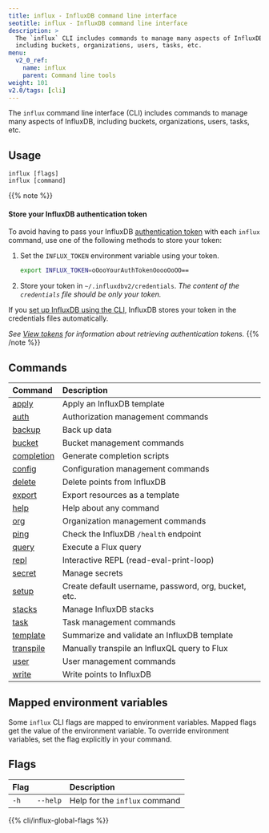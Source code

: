 ```yaml
---
title: influx - InfluxDB command line interface
seotitle: influx - InfluxDB command line interface
description: >
  The `influx` CLI includes commands to manage many aspects of InfluxDB,
  including buckets, organizations, users, tasks, etc.
menu:
  v2_0_ref:
    name: influx
    parent: Command line tools
weight: 101
v2.0/tags: [cli]
---
```


The `influx` command line interface (CLI) includes commands to manage many aspects of InfluxDB,
including buckets, organizations, users, tasks, etc.

## Usage
```
influx [flags]
influx [command]
```

{{% note %}}
#### Store your InfluxDB authentication token
To avoid having to pass your InfluxDB [authentication token](/v2.0/users/tokens/)
with each `influx` command, use one of the following methods to store your token:

1.  Set the `INFLUX_TOKEN` environment variable using your token.

    ```bash
    export INFLUX_TOKEN=oOooYourAuthTokenOoooOoOO==
    ```

2.  Store your token in `~/.influxdbv2/credentials`.
    _The content of the `credentials` file should be only your token._

If you [set up InfluxDB using the CLI](/v2.0/reference/cli/influx/setup),
InfluxDB stores your token in the credentials files automatically.

_See [View tokens](/v2.0/security/tokens/view-tokens/) for information about
retrieving authentication tokens._
{{% /note %}}

## Commands
| Command                                             | Description                                          |
|:-------                                             |:-----------                                          |
| [apply](/v2.0/reference/cli/influx/apply)           | Apply an InfluxDB template                           |
| [auth](/v2.0/reference/cli/influx/auth)             | Authorization management commands                    |
| [backup](/v2.0/reference/cli/influx/backup)         | Back up data                                         |
| [bucket](/v2.0/reference/cli/influx/bucket)         | Bucket management commands                           |
| [completion](/v2.0/reference/cli/influx/completion) | Generate completion scripts                          |
| [config](/v2.0/reference/cli/influx/config)         | Configuration management commands                    |
| [delete](/v2.0/reference/cli/influx/delete)         | Delete points from InfluxDB                          |
| [export](/v2.0/reference/cli/influx/export)         | Export resources as a template                       |
| [help](/v2.0/reference/cli/influx/help)             | Help about any command                               |
| [org](/v2.0/reference/cli/influx/org)               | Organization management commands                     |
| [ping](/v2.0/reference/cli/influx/ping)             | Check the InfluxDB `/health` endpoint                |
| [query](/v2.0/reference/cli/influx/query)           | Execute a Flux query                                 |
| [repl](/v2.0/reference/cli/influx/repl)             | Interactive REPL (read-eval-print-loop)              |
| [secret](/v2.0/reference/cli/influx/secret)         | Manage secrets                                       |
| [setup](/v2.0/reference/cli/influx/setup)           | Create default username, password, org, bucket, etc. |
| [stacks](/v2.0/reference/cli/influx/stacks)         | Manage InfluxDB stacks                               |
| [task](/v2.0/reference/cli/influx/task)             | Task management commands                             |
| [template](/v2.0/reference/cli/influx/template)     | Summarize and validate an InfluxDB template          |
| [transpile](/v2.0/reference/cli/influx/transpile)   | Manually transpile an InfluxQL query to Flux         |
| [user](/v2.0/reference/cli/influx/user)             | User management commands                             |
| [write](/v2.0/reference/cli/influx/write)           | Write points to InfluxDB                             |

## Mapped environment variables
Some `influx` CLI flags are mapped to environment variables.
Mapped flags get the value of the environment variable.
To override environment variables, set the flag explicitly in your command.

## Flags
| Flag |          | Description                   |
|:---- |:---      |:-----------                   |
| `-h` | `--help` | Help for the `influx` command |

{{% cli/influx-global-flags %}}
